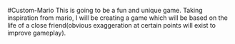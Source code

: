 #Custom-Mario
This is going to be a fun and unique game. Taking inspiration from mario, I will be creating a game which will be based on the life of a close friend(obvious exaggeration at certain points will exist to improve gameplay). 
